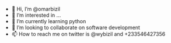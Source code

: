 - 👋 Hi, I’m @omarbizil
- 👀 I’m interested in ...
- 🌱 I’m currently learning python
- 💞️ I’m looking to collaborate on software development
- 📫 How to reach me on twitter is @wybizil and +233546427356

<!---
omarbizil/omarbizil is a ✨ special ✨ repository because its `README.md` (this file) appears on your GitHub profile.
You can click the Preview link to take a look at your changes.
--->
